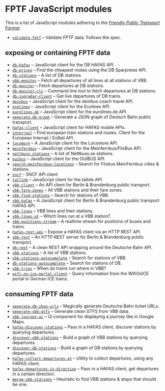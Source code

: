 # FPTF JavaScript modules

This is a list of JavaScript modules adhering to the [*Friendly Public Transport Format*](https://github.com/public-transport/friendly-public-transport-format).

- [`validate-fptf`](https://github.com/public-transport/validate-fptf) – Validate *FPTF* data. Follows the spec.

## exposing or containing FPTF data

- [`db-hafas`](https://github.com/derhuerst/db-hafas) – JavaScript client for the DB HAFAS API.
- [`db-prices`](https://github.com/juliuste/db-prices) – Find the cheapest routes using the DB Sparpreise API.
- [`db-stations`](https://github.com/derhuerst/db-stations) – A list of DB stations.
- [`vbb-monitor`](https://github.com/derhuerst/vbb-monitor) – Fetch all departures of all lines at all stations of VBB.
- [`db-monitor`](https://github.com/derhuerst/db-monitor) – Fetch departures at DB stations.
- [`db-monitor-cli`](https://github.com/derhuerst/db-monitor-cli) – Command line tool to fetch departures at DB stations.
- [`db-zugradar-client`](https://github.com/derhuerst/db-zugradar-client) – Get live departures of DB trains.
- [`deinbus`](https://github.com/juliuste/deinbus) – JavaScript client for the *deinbus* coach travel API.
- [`ecolines`](https://github.com/derhuerst/ecolines) – JavaScript client for the Ecolines API.
- [`eurolines-de`](https://github.com/juliuste/eurolines-de) – JavaScript client for the eurolines.de API.
- [`generate-db-graph`](https://github.com/derhuerst/generate-db-graph) – Generate a JSON graph of Deutsch Bahn public transport.
- [`hafas-client`](https://github.com/derhuerst/hafas-client) – JavaScript client for HAFAS mobile APIs.
- [`interrail`](https://github.com/juliuste/interrail) – Find european train stations and routes. Client for the European Interrail / EuRail API.
- [`locomore`](https://github.com/derhuerst/locomore) – A JavaScript client for the Locomore API.
- [`meinfernbus`](https://github.com/juliuste/meinfernbus) – JavaScript client for the Meinfernbus/FlixBus API.
- [`nettbuss-stations`](https://github.com/derhuerst/nettbuss-stations) – A list of Nettbuss.se stations.
- [`ouibus`](https://github.com/juliuste/ouibus) – JavaScript client for the OUIBUS API.
- [`search-meinfernbus-locations`](https://github.com/derhuerst/search-meinfernbus-locations) – Search for Flixbus MeinFernbus cities & stations.
- [`sncf`](https://github.com/juliuste/sncf) – SNCF API client
- [`tallink`](https://github.com/juliuste/tallink) – JavaScript client for the tallink API.
- [`vbb-client`](https://github.com/derhuerst/vbb-client) – An API client for Berlin & Brandenburg public transport.
- [`vbb-fare-zones`](https://github.com/derhuerst/vbb-fare-zones) – All VBB stations and their fare zones.
- [`vbb-find-stations`](https://github.com/derhuerst/vbb-find-stations) – Search for stations of VBB.
- [`vbb-hafas`](https://github.com/derhuerst/vbb-hafas) – A JavaScript client for Berlin & Brandenburg public transport HAFAS API.
- [`vbb-lines`](https://github.com/derhuerst/vbb-lines) – VBB lines and their stations.
- [`vbb-lines-at`](https://github.com/derhuerst/vbb-lines-at) – Which lines run at a VBB station?
- [`vbb-positions-stream`](https://github.com/derhuerst/vbb-positions-stream) – A realtime stream for positions of buses and trains.
- [`hafas-rest-api`](https://github.com/derhuerst/hafas-rest-api) – Expose a HAFAS client via an HTTP REST API.
- [`vbb-rest`](https://github.com/derhuerst/vbb-rest) – An HTTP REST server for Berlin & Brandenburg public transport.
- [`db-rest`](https://github.com/derhuerst/db-rest) – A clean REST API wrapping around the Deutsche Bahn API.
- [`vbb-stations`](https://github.com/derhuerst/vbb-stations) – A list of VBB stations.
- [`vbb-stations-autocomplete`](https://github.com/derhuerst/vbb-stations-autocomplete) – Search for stations of VBB.
- [`db-stations-autocomplete`](https://github.com/derhuerst/db-stations-autocomplete) – Search for stations of DB.
- [`vbb-trips`](https://github.com/derhuerst/vbb-trips) – When do trains run where in VBB?
- [`wifi-on-ice-portal-client`](https://github.com/derhuerst/wifi-on-ice-portal-client) – Query information from the WifiOnICE portal in German ICE trains.

## consuming FPTF data

- [`generate-db-shop-urls`](https://github.com/derhuerst/generate-db-shop-urls) – Magically generate Deutsche Bahn ticket URLs.
- [`generate-vbb-gtfs`](https://github.com/derhuerst/generate-vbb-gtfs) – Generate clean GTFS from VBB data.
- [`vbb-journey-ui`](https://github.com/derhuerst/vbb-journey-ui) – UI component for displaying a journey like in Google Maps.
- [`hafas-discover-stations`](https://github.com/derhuerst/hafas-discover-stations) – Pass in a HAFAS client, discover stations by querying departures.
- [`discover-vbb-stations`](https://github.com/derhuerst/discover-vbb-stations) – Build a graph of VBB stations by querying departures.
- [`discover-db-stations`](https://github.com/derhuerst/discover-db-stations) – Build a graph of DB stations by querying departures.
- [`hafas-collect-departures-at`](https://github.com/derhuerst/hafas-collect-departures-at) – Utility to collect departures, using any HAFAS client.
- [`hafas-departures-in-direction`](https://github.com/derhuerst/hafas-departures-in-direction) – Pass in a HAFAS client, get departures in a certain direction.
- [`merge-vbb-stations`](https://github.com/derhuerst/merge-vbb-stations) – Heuristic to find VBB stations & stops that should be one.
